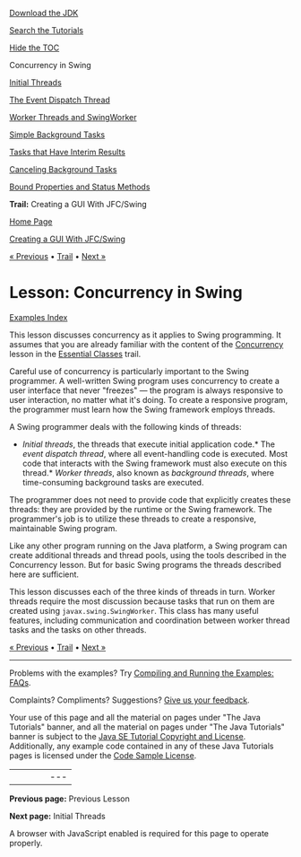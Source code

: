[Download
the JDK](http://java.sun.com/javase/6/download.jsp)
  
[Search the
Tutorials](../../search.html)
  
[Hide the TOC](javascript:toggleLeft())

Concurrency in Swing

[Initial Threads](initial.html)

[The Event Dispatch Thread](dispatch.html)

[Worker Threads and SwingWorker](worker.html)

[Simple Background Tasks](simple.html)

[Tasks that Have Interim Results](interim.html)

[Canceling Background Tasks](cancel.html)

[Bound Properties and Status Methods](bound.html)

**Trail:** Creating a GUI With JFC/Swing

[Home Page](../../index.html)
>
[Creating a GUI With JFC/Swing](../index.html)

[« Previous](../components/index.html) • [Trail](../TOC.html) • [Next »](initial.html)

# Lesson: Concurrency in Swing

[Examples Index](../examples/concurrency/index.html)

This lesson discusses concurrency as it applies to Swing programming.
It assumes that you are already familiar with the content of the
[Concurrency](../../essential/concurrency/index.html)
lesson in the
[Essential Classes](../../essential/index.html)
trail.

Careful use of concurrency is particularly important to the Swing
programmer. A well-written Swing program uses concurrency to create a
user interface that never "freezes" — the program is always
responsive to user interaction, no matter what it's doing. To create a
responsive program, the programmer must learn how the Swing framework
employs threads.

A Swing programmer deals with the following kinds of threads:

* *Initial threads*, the threads that execute initial
  application code.* The *event dispatch thread*, where all event-handling
    code is executed. Most code that interacts with the Swing
    framework must also execute on this thread.* *Worker threads*, also known as *background
      threads*, where time-consuming background tasks are
      executed.

The programmer does not need to provide code that explicitly creates
these threads: they are provided by the runtime or the Swing
framework. The programmer's job is to utilize these threads to create
a responsive, maintainable Swing program.

Like any other program running on the Java platform, a Swing program
can create additional threads and thread pools, using the tools
described in the Concurrency lesson. But for basic Swing
programs the threads described here are sufficient.

This lesson discusses each of the three kinds of threads in turn.
Worker threads require the most discussion because tasks that run
on them are created using `javax.swing.SwingWorker`.
This class has many useful features, including communication and
coordination between worker thread tasks and the tasks on other
threads.

[« Previous](../components/index.html)
•
[Trail](../TOC.html)
•
[Next »](initial.html)

---

Problems with the examples? Try [Compiling and Running
the Examples: FAQs](../../information/run-examples.html).
  
Complaints? Compliments? Suggestions? [Give
us your feedback](http://download.oracle.com/javase/feedback.html).

Your use of this page and all the material on pages under "The Java Tutorials" banner,
and all the material on pages under "The Java Tutorials" banner is subject to the [Java SE Tutorial Copyright
and License](../../information/license.html).
Additionally, any example code contained in any of these Java
Tutorials pages is licensed under the
[Code
Sample License](http://developers.sun.com/license/berkeley_license.html).

|  |  |  |  |  |
| --- | --- | --- | --- | --- |
| |  |  | | --- | --- | | duke image | Oracle logo | | [About Oracle](http://www.oracle.com/us/corporate/index.html) | [Oracle Technology Network](http://www.oracle.com/technology/index.html) | [Terms of Service](https://www.samplecode.oracle.com/servlets/CompulsoryClickThrough?type=TermsOfService) | Copyright © 1995, 2011 Oracle and/or its affiliates. All rights reserved. |

**Previous page:** Previous Lesson
  
**Next page:** Initial Threads




A browser with JavaScript enabled is required for this page to operate properly.
